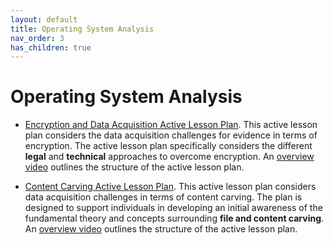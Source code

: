 ```yaml
---
layout: default
title: Operating System Analysis
nav_order: 3
has_children: true
---
```


# Operating System Analysis

* [Encryption and Data Acquisition Active Lesson Plan](encryption-and-data-acquisition/). This active lesson plan considers the data acquisition challenges for evidence in terms of encryption. The active lesson plan specifically considers the different **legal** and **technical** approaches to overcome encryption. An [overview video](resources/encryption.m4v) outlines the structure of the active lesson plan.

* [Content Carving Active Lesson Plan](content-carving/). This active lesson plan considers data acquisition challenges in terms of content carving. The plan is designed to support individuals in developing an initial awareness of the fundamental theory and concepts surrounding **file and content carving**. An [overview video](resources/carving.m4v) outlines the structure of the active lesson plan.

